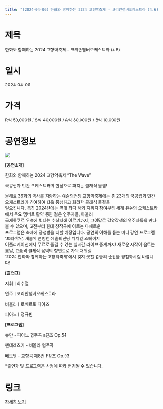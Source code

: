 ```yaml
---
title: "(2024-04-06) 한화와 함께하는 2024 교향악축제 - 코리안챔버오케스트라 (4.6)"
---
```


# 제목
한화와 함께하는 2024 교향악축제 - 코리안챔버오케스트라 (4.6)

# 일시
2024-04-06

# 가격
R석 50,000원 / S석 40,000원 / A석 30,000원 / B석 10,000원

# 공연정보
![](https://center.sac.or.kr/SAC/File/RentConfirm/editor/e8a324d6-a51d-4062-86df-134c7bbaf8e0)    
    
**[공연소개]**  
  
한화와 함께하는 2024 교향악축제 “The Wave”  
  
국공립과 민간 오케스트라의 만남으로 퍼지는 클래식 물결!  
  
올해로 36회의 역사를 자랑하는 예술의전당 교향악축제에는 총 23개의 국공립과 민간 오케스트라가 참여하여 더욱 풍성하고 화려한 클래식 물결을  
일으킵니다. 특히 2024년에는 역대 최다 해외 지휘자 참여부터 세계 유수의 오케스트라에서 주요 멤버로 활약 중인 젊은 연주자들, 아울러  
국제콩쿠르 우승에 빛나는 수상자에 이르기까지, 그야말로 각양각색의 연주자들을 만나볼 수 있으며, 고전부터 현대 창작곡에 이르는 다채로운  
프로그램은 축제에 풍성함을 더할 예정입니다. 공연의 이해를 돕는 미니 강연 프로그램 ‘프리렉쳐’, 새롭게 론칭한 예술의전당 디지털 스테이지  
어플리케이션에서 무료로 즐길 수 있는 실시간 라이브 중계까지! 새로운 시작이 움트는 봄날, 고품격 클래식 음악의 향연으로 가득 채워질  
‘2024 한화와 함께하는 교향악축제’에서 잊지 못할 감동의 순간을 경험하시길 바랍니다!  
  
**[출연진]**  
  
지휘ㅣ최수열  
  
연주ㅣ코리안챔버오케스트라  
  
비올라ㅣ로베르토 디아즈  
  
피아노ㅣ정규빈  
  
**[프로그램]**  
  
슈만 - 피아노 협주곡 a단조 Op.54  
  
펜데레츠키 - 비올라 협주곡  
  
베토벤 - 교향곡 제8번 F장조 Op.93  
  
    
  
*출연자 및 프로그램은 사정에 따라 변경될 수 있습니다.   
  


# 링크
[자세히 보기](https://www.sac.or.kr/site/main/show/show_view?SN=60238 "https://www.sac.or.kr/site/main/show/show_view?SN=60238")
